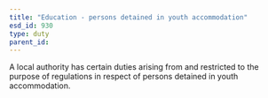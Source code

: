 ```yaml
---
title: "Education - persons detained in youth accommodation"
esd_id: 930
type: duty
parent_id:  
---
```


A local authority has certain duties arising from and restricted to the purpose of regulations in respect of persons detained in youth accommodation.

